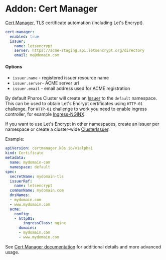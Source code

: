 # Addon: Cert Manager

[Cert Manager](https://github.com/jetstack/cert-manager), TLS certificate automation (including Let's Encrypt).

```yaml
cert-manager:
  enabled: true
  issuer:
    name: letsencrypt
    server: https://acme-staging.api.letsencrypt.org/directory
    email: me@domain.com
```

#### Options

- `issuer.name` - registered issuer resource name
- `issuer.server`-  ACME server url
- `issuer.email` - email address used for ACME registration

By default Pharos Cluster will create an [Issuer](http://docs.cert-manager.io/en/release-0.2/reference/issuers.html) to the `default` namespace. This can be used to obtain Let's Encrypt certificates using `HTTP-01` challenge. For `HTTP-01` challenge to work you need to enable ingress controller, for example [Ingress-NGINX](./ingress-nginx.md). 

If you want to use Let's Encrypt in other namespaces, create an issuer per namespace or create a cluster-wide [ClusterIssuer](http://docs.cert-manager.io/en/release-0.2/reference/clusterissuers.html).

Example:

```yaml
apiVersion: certmanager.k8s.io/v1alpha1
kind: Certificate
metadata:
  name: mydomain-com
  namespace: default
spec:
  secretName: mydomain-tls
  issuerRef:
    name: letsencrypt
  commonName: mydomain.com
  dnsNames:
  - mydomain.com
  - www.mydomain.com
  acme:
    config:
    - http01:
        ingressClass: nginx
      domains:
      - mydomain.com
      - www.mydomain.com
```

See [Cert Manager documentation](http://docs.cert-manager.io/en/release-0.2/tutorials/index.html) for additional details and more advanced usage.